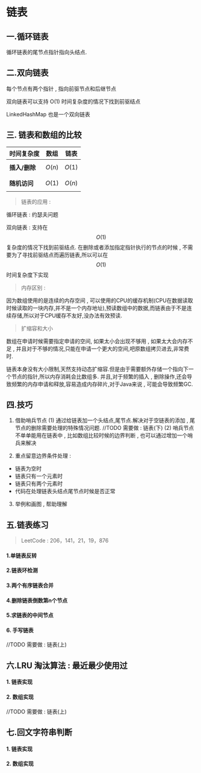 # 链表
## 一.循环链表

循环链表的尾节点指针指向头结点.

## 二.双向链表

每个节点有两个指针 , 指向前驱节点和后继节点

 双向链表可以支持 O(1) 时间复杂度的情况下找到前驱结点 

 LinkedHashMap  也是一个双向链表

## 三. 链表和数组的比较

| **时间复杂度** | **数组** | **链表** |
| -------------- | -------- | -------- |
| **插入/删除**  | $$O(n)$$ | $$O(1)$$     |
| **随机访问**   | $$O(1)$$    | $$O(n)$$     |

>  链表的应用 : 

循环链表 :  约瑟夫问题

双向链表 : 支持在$$O(1)$$复杂度的情况下找到前驱结点. 在删除或者添加指定指针执行的节点的时候 , 不需要为了寻找前驱结点而遍历链表,所以可以在$$O(1)$$时间复杂度下实现

>  内存区别 : 

因为数组使用的是连续的内存空间 , 可以使用的CPU的缓存机制(CPU在数据读取时候读取的一块内存,并不是一个内存地址),预读数组中的数据,而链表由于不是连续存储,所以对于CPU缓存不友好,没办法有效预读.

> 扩缩容和大小

数组在申请时候需要指定申请的空间, 如果太小会出现不够用 , 如果太大会内存不足 , 并且对于不够的情况,只能在申请一个更大的空间,吧原数组拷贝进去,非常费时.

链表本身没有大小限制,天然支持动态扩缩容.但是由于需要额外存储一个指向下一个节点的指针,所以内存消耗会比数组多. 并且,对于频繁的插入 , 删除操作,还会导致频繁的内存申请和释放,容易造成内存碎片,对于Java来说 , 可能会导致频繁GC.

## 四.技巧
1. 借助哨兵节点
(1) 通过给链表加一个头结点,尾节点.解决对于空链表的添加 , 尾节点的删除需要处理的特殊情况问题.
//TODO 需要做 : 链表(下)
(2) 哨兵节点不单单能用在链表中 , 比如数组比较时候的边界判断 , 也可以通过增加一个哨兵来解决

2. 重点留意边界条件处理  : 
- 链表为空时
- 链表只有一个元素时
- 链表只有两个元素时
- 代码在处理链表头结点尾节点时候是否正常

3. 举例和画图 , 帮助理解

## 五.链表练习
> LeetCode : 206，141，21，19，876

#### 1.单链表反转
#### 2.链表环检测
#### 3.两个有序链表合并
#### 4.删除链表倒数第n个节点
#### 5.求链表的中间节点

#### 6. 手写链表

//TODO 需要做 : 链表(上)
## 六.LRU 淘汰算法 : 最近最少使用过

#### 1. 链表实现



#### 2. 数组实现


//TODO 需要做 : 链表(上)
## 七.回文字符串判断

#### 1. 链表实现

#### 2. 数组实现
